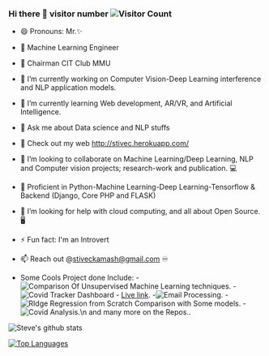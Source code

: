 
### Hi there 👋 visitor number ![Visitor Count](https://profile-counter.glitch.me/Stephen-Kamau/count.svg)
- 😄 Pronouns: Mr.✨
- 🔰  Machine Learning Engineer 
- 🤖 Chairman CIT Club MMU
- 🔭 I’m currently working on Computer Vision-Deep Learning interference  and NLP application models. 
- 🌱 I’m currently learning Web development, AR/VR, and Artificial Intelligence.
- 💬 Ask me about Data science and NLP stuffs
- 💨 Check out my web  http://stivec.herokuapp.com/
- 👯 I’m looking to collaborate on Machine Learning/Deep Learning, NLP and Computer vision projects; research-work and publication. 💻
- 🛄 Proficient in Python-Machine Learning-Deep Learning-Tensorflow & Backend (Django, Core PHP and FLASK) 
- 🤔 I’m looking for help with cloud computing, and all about Open Source. 🖥
- ⚡ Fun fact: I'm an Introvert
- 📫 Reach out @stiveckamash@gmail.com ♾ 

- Some Cools Project done Include:
-![Comparison Of Unsupervised Machine Learning techniques ](https://github.com/Stephen-Kamau/Unsupervised_learning_algorithm_comparisons).
-![Covid Tracker Dashboard](https://github.com/Stephen-Kamau/covid19_dash_app) - [Live link](http://covidtracker2021.herokuapp.com/).
-![Email Processing](https://github.com/Stephen-Kamau/Email_processing-and-cleaning).
-![RIdge Regression from Scratch Comparison with Some models](https://github.com/Stephen-Kamau/Ridge_regression_From_scratch_comparison_with_other).
-![Covid Analysis](https://github.com/Stephen-Kamau/Covid19_Analysis).\n
 and many more on the Repos..

 ![Steve's github stats](https://github-readme-stats.vercel.app/api?username=Stephen-Kamau&show_icons=true&theme=radical)
 
 [![Top Languages](https://github-readme-stats.vercel.app/api/top-langs/?username=Stephen-Kamau&layout=compact)](https://github.com/Stephen-Kamau/github-readme-stats)


